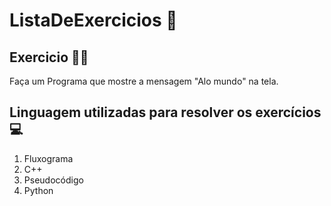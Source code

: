 # ListaDeExercicios 🚀

## Exercicio 👨‍💻

Faça um Programa que mostre a mensagem "Alo mundo" na tela.

## Linguagem utilizadas para resolver os exercícios 💻

1. Fluxograma
2. C++
3. Pseudocódigo
4. Python